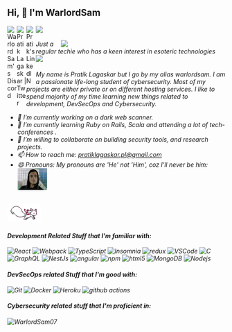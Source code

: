 <h2> Hi, 👋 I'm WarlordSam </h2>

<a href="https://discord.com/users/WarlordSam#5451">
  <img align="left" alt="WarlordSam's Discord" width="22px" src="https://raw.githubusercontent.com/peterthehan/peterthehan/master/assets/discord.svg" />
</a>
<a href="https://twitter.com/warlordsam077">
  <img align="left" alt="Pratik Lagaskar | Twitter" width="22px" src="https://raw.githubusercontent.com/peterthehan/peterthehan/master/assets/twitter.svg" />
</a>
<a href="https://www.linkedin.com/in/pratik-lagaskar-a8747b20a/">
  <img align="left" alt="Pratik's LinkedIN" width="22px" src="https://raw.githubusercontent.com/peterthehan/peterthehan/master/assets/linkedin.svg" />
</a>

![](https://visitor-badge.glitch.me/badge?page_id=warlordsam07.warlordsam07)

<img align='right' src="https://github-readme-stats.vercel.app/api?username=warlordsam07&show_icons=true&theme=radical" width="380">
<p><em>Just a regular techie who has a keen interest in esoteric technologies <br><img src="https://media.giphy.com/media/WUlplcMpOCEmTGBtBW/giphy.gif" width="30"><br><br>
 My name is Pratik Lagaskar but I go by my alias warlordsam. I am a passionate life-long student of cybersecurity. Most of my projects are either private or on different hosting services. I like to spend mojority of my time learning new things related to development, DevSecOps and Cybersecurity. 
 
 - 🔭 I’m currently working on a dark web scanner.
- 🌱 I’m currently learning Ruby on Rails, Scala and attending a lot of tech-conferences .
- 👯 I’m willing to collaborate on building security tools, and research projects.
- 📫 How to reach me: pratiklagaskar.pl@gmail.com
- 😄 Pronouns: My pronouns are 'He' not 'Him', coz I'll never be him: <img height="50" src="https://raw.githubusercontent.com/warlordsam07/warlordsam07/master/elliot3.gif"/>
  
 
 ## <img height="40" src="https://raw.githubusercontent.com/warlordsam07/warlordsam07/master/ani1.gif"/>
 #### Development Related Stuff that I'm familiar with:
 <p>
  <img alt="React" src="https://img.shields.io/badge/-React-45b8d8?style=flat-square&logo=react&logoColor=white" />
  <img alt="Webpack" src="https://img.shields.io/badge/-Webpack-8DD6F9?style=flat-square&logo=webpack&logoColor=white" /> 
  <img alt="TypeScript" src="https://img.shields.io/badge/-TypeScript-007ACC?style=flat-square&logo=typescript&logoColor=white" />
  <img alt="Insomnia" src="https://img.shields.io/badge/-Insomnia-5849BE?style=flat-square&logo=insomnia&logoColor=white" />
  <img alt="redux" src="https://img.shields.io/badge/-Redux-764ABC?style=flat-square&logo=redux&logoColor=white" />
  <img alt="VSCode" src="https://img.shields.io/badge/Visual_Studio_Code-0078D4?style=flat-square&logo=visual%20studio%20code&logoColor=white" /> 
  <img alt="C" src="https://img.shields.io/badge/C%2B%2B-00599C?style=flat-square&logo=c%2B%2B&logoColor=white" /> 
  <img alt=""Java" src="https://img.shields.io/badge/Java-ED8B00?style=flat-square&logo=java&logoColor=white" />
  <img alt="GraphQL" src="https://img.shields.io/badge/-GraphQL-E10098?style=flat-square&logo=graphql&logoColor=white" />
  <img alt="NestJs" src="https://img.shields.io/badge/-NestJs-ea2845?style=flat-square&logo=nestjs&logoColor=white" />
  <img alt="angular" src="https://img.shields.io/badge/-Angular-DD0031?style=flat-square&logo=angular&logoColor=white" />
  <img alt="npm" src="https://img.shields.io/badge/-NPM-CB3837?style=flat-square&logo=npm&logoColor=white" />
  <img alt="html5" src="https://img.shields.io/badge/-HTML5-E34F26?style=flat-square&logo=html5&logoColor=white" />
  <img alt="MongoDB" src="https://img.shields.io/badge/-MongoDB-13aa52?style=flat-square&logo=mongodb&logoColor=white" />
  <img alt="Nodejs" src="https://img.shields.io/badge/-Nodejs-43853d?style=flat-square&logo=Node.js&logoColor=white" />
</p>

#### DevSecOps related Stuff that I'm good with:
  <p>
   <img alt="Git" src="https://img.shields.io/badge/Git-F05032?style=flat-square&logo=git&logoColor=white" /> 
   <img alt="Docker" src="https://img.shields.io/badge/-Docker-46a2f1?style=flat-square&logo=docker&logoColor=white" />
   <img alt="Heroku" src="https://img.shields.io/badge/-Heroku-430098?style=flat-square&logo=heroku&logoColor=white" />
   <img alt="github actions" src="https://img.shields.io/badge/-Github_Actions-2088FF?style=flat-square&logo=github-actions&logoColor=white" />
 </p>
 
 #### Cybersecurity related stuff that I'm proficient in:
 

<img align="center" src="https://github-readme-streak-stats.herokuapp.com/?user=warlordsam07&count_private=true&theme=radical" alt="WarlordSam07" />
